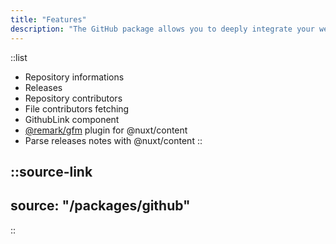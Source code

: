 ```yaml
---
title: "Features"
description: "The GitHub package allows you to deeply integrate your website with the GitHub repository it is linked to."
---
```


::list
- Repository informations
- Releases
- Repository contributors
- File contributors fetching
- GithubLink component
- [@remark/gfm](https://github.com/remarkjs/remark-gfm) plugin for @nuxt/content
- Parse releases notes with @nuxt/content
::

::source-link
---
source: "/packages/github"
---
::
